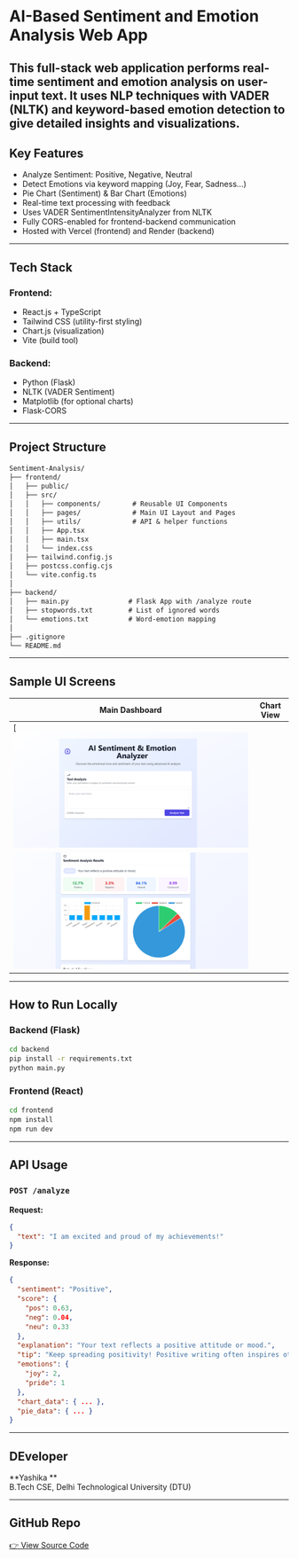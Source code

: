 #  AI-Based Sentiment and Emotion Analysis Web App

This full-stack web application performs **real-time sentiment and emotion analysis** on user-input text. It uses NLP techniques with VADER (NLTK) and keyword-based emotion detection to give detailed insights and visualizations.
---



##  Key Features

-  Analyze Sentiment: Positive, Negative, Neutral
-  Detect Emotions via keyword mapping (Joy, Fear, Sadness...)
-  Pie Chart (Sentiment) & Bar Chart (Emotions)
-  Real-time text processing with feedback
-  Uses VADER SentimentIntensityAnalyzer from NLTK
-  Fully CORS-enabled for frontend-backend communication
-  Hosted with Vercel (frontend) and Render (backend)

---

##  Tech Stack

### Frontend:
- React.js + TypeScript
- Tailwind CSS (utility-first styling)
- Chart.js (visualization)
- Vite (build tool)

### Backend:
- Python (Flask)
- NLTK (VADER Sentiment)
- Matplotlib (for optional charts)
- Flask-CORS

---

##  Project Structure

```
Sentiment-Analysis/
├── frontend/
│   ├── public/
│   ├── src/
│   │   ├── components/        # Reusable UI Components
│   │   ├── pages/             # Main UI Layout and Pages
│   │   ├── utils/             # API & helper functions
│   │   ├── App.tsx
│   │   ├── main.tsx
│   │   └── index.css
│   ├── tailwind.config.js
│   ├── postcss.config.cjs
│   └── vite.config.ts
│
├── backend/
│   ├── main.py               # Flask App with /analyze route
│   ├── stopwords.txt         # List of ignored words
│   └── emotions.txt          # Word-emotion mapping
│
├── .gitignore
└── README.md
```

---

##  Sample UI Screens

| Main Dashboard | Chart View |
|----------------|------------|
| [![UI Screenshot1](https://github.com/yashika-ranjan/Sentiment_Analysis/blob/main/frontend/public/Screenshot%201.png)
 | ![UI Screenshot2](https://github.com/yashika-ranjan/Sentiment_Analysis/blob/main/frontend/public/Screenshot%202.png)|

---

##  How to Run Locally

###  Backend (Flask)
```bash
cd backend
pip install -r requirements.txt
python main.py
```

###  Frontend (React)
```bash
cd frontend
npm install
npm run dev
```

---

##  API Usage

### `POST /analyze`
**Request:**
```json
{
  "text": "I am excited and proud of my achievements!"
}
```

**Response:**
```json
{
  "sentiment": "Positive",
  "score": {
    "pos": 0.63,
    "neg": 0.04,
    "neu": 0.33
  },
  "explanation": "Your text reflects a positive attitude or mood.",
  "tip": "Keep spreading positivity! Positive writing often inspires others.",
  "emotions": {
    "joy": 2,
    "pride": 1
  },
  "chart_data": { ... },
  "pie_data": { ... }
}
```

---

##  DEveloper

**Yashika **  
 B.Tech CSE, Delhi Technological University (DTU)

---

##  GitHub Repo

[👉 View Source Code](https://github.com/yashika-ranjan/Sentiment_Analysis)